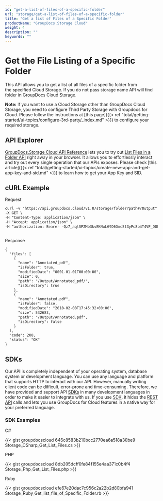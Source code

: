 ```yaml
---
id: "get-a-list-of-files-of-a-specific-folder"
url: "storage/get-a-list-of-files-of-a-specific-folder"
title: "Get a list of Files of a Specific Folder"
productName: "GroupDocs.Storage Cloud"
weight: 4
description: ""
keywords: ""
---
```







# Get the File Listing of a Specific Folder #

This API allows you to get a list of all files of a specific folder from the specified Cloud Storage. If you do not pass storage name API will find folder in GroupDocs Cloud Storage. 

**Note:** If you want to use a Cloud Storage other than GroupDocs Cloud Storage, you need to configure Third Party Storage with Groupdocs for Cloud. Please follow the instructions at [this page]({{< ref "total/getting-started/ui-topics/configure-3rd-party/_index.md" >}}) to configure your required storage.

## API Explorer ##

[GroupDocs.Storage Cloud API Reference](https://apireference.groupdocs.cloud/storage/) lets you to try out [List Files in a Folder API](https://apireference.groupdocs.cloud/storage/#!/Folder/GetListFiles) right away in your browser. It allows you to effortlessly interact and try out every single operation that our APIs exposes. Please check [this article]({{< ref "total/getting-started/ui-topics/create-new-app-and-get-app-key-and-sid.md" >}}) to learn how to get your App Key and SID. 

## cURL Example ##





 Request

```html 
curl -v "https://api.groupdocs.cloud/v1.0/storage/folder?path#/Output" \
-X GET \
-H "Content-Type: application/json" \
-H "Accept: application/json" \
-H "authorization: Bearer -Qz7_aqlSP2Mb3kvEKNwL69D6GmcSt3yPc8b4T4VP_DOkfjrNdesDYtM4Izzis8JJoRPSqQgOE1QYW41PeWjGomheHLZnsKHktAARwAzaPky0NfcT5LsMhKJMyfiFWMnF1JlDrK2Gn2ku51x-n-DwFaC3EJlwggrLfyyurCLlYd--PU55qj7okiOUxRYcd5C_F-Q2JnnYTdD4yIll33LP8GwaFlzfg5N9g9bc2XWG-9A8fi7yssSm6YqtSjMjrEypJIz4mC7zxwvP6uI39c9u5n-4vYJqoXyvQjCkDPdCZOejK7VnE7RZavDGV4OLjEgBSCh38LdCSUsKR0S2AK18PBIwb_Qf-RXsJtNnnjJdKbD1w-xE-8kfitHir6qdm4Ei-6adyNx0ZThXP3hulyUUErhetIPBVUaM25rWqy-9zflGRPfYrJWzDA27BcP262Thwd1zV3mh2MNptGAeIINChxebNE"
    
 ```




 Response

```html 
{
  "files": [
    {
      "name": "Annotated_pdf",
      "isFolder": true,
      "modifiedDate": "0001-01-01T00:00:00",
      "size": 0,
      "path": "/Output/Annotated_pdf/",
      "isDirectory": true
    },
    {
      "name": "Annotated.pdf",
      "isFolder": false,
      "modifiedDate": "2018-02-08T17:45:32+00:00",
      "size": 532683,
      "path": "/Output/Annotated.pdf",
      "isDirectory": false
    }
  ],
  "code": 200,
  "status": "OK"
}
 ```






## SDKs ##

Our API is completely independent of your operating system, database system or development language. You can use any language and platform that supports HTTP to interact with our API. However, manually writing client code can be difficult, error-prone and time-consuming. Therefore, we have provided and support API [SDKs](https://github.com/groupdocs-storage-cloud) in many development languages in order to make it easier to integrate with us. If you use [SDK](https://github.com/groupdocs-storage-cloud), it hides the [REST API](https://apireference.groupdocs.cloud/storage/#!/Folder/GetListFiles) calls and lets you use GroupDocs for Cloud features in a native way for your preferred language.

### SDK Examples ###





 C#




{{< gist groupdocscloud 646c8583b210bcc2770ea6a518a30be9 Storage_CSharp_Get_List_Files.cs >}}







 PHP




{{< gist groupdocscloud 8db205dcff0fe84f155e4aa371c0b4f4 Storage_Php_Get_List_Files.php >}}







 Ruby




{{< gist groupdocscloud efe67e20dac7c956c2a22b2d80bfa941 Storage_Ruby_Get_list_file_of_Specific_Folder.rb >}}







